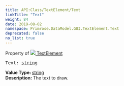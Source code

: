 ```yaml
---
title: API:Class/TextElement/Text
linkTitle: "Text"
weight: 84
date: 2019-08-02
namespace: Primrose.DataModel.GUI.TextElement.Text
deprecated: false
no_list: true
---
```

Property of <a href="/docs/api-reference/Class/TextElement"><img src="/icons/silk/default.png"/>&nbsp;TextElement</a>
<pre class="method-declaration">
Text: <a class="type" href="/docs/api-reference/System/string">string</a></pre>
<b>Value Type: </b>
<a class="type" href="/docs/api-reference/System/string">string</a>
<br/>
<b>Description: </b>
The text to draw.


